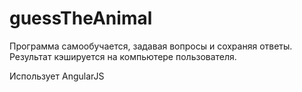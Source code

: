 # guessTheAnimal
Программа самообучается, задавая вопросы и сохраняя ответы.
Результат кэшируется на компьютере пользователя.

Использует AngularJS
